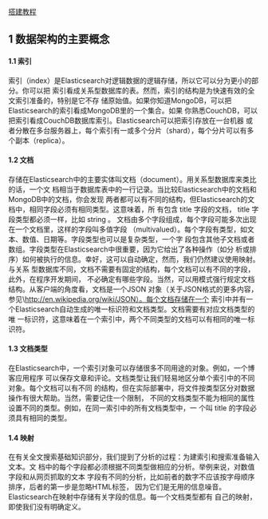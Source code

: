 

[搭建教程](https://blog.csdn.net/l1028386804/article/details/79955325)


## 1 数据架构的主要概念
#### 1.1 索引
索引（index）是Elasticsearch对逻辑数据的逻辑存储，所以它可以分为更小的部分。你可以把
索引看成关系型数据库的表。然而，索引的结构是为快速有效的全文索引准备的，特别是它不存
储原始值。如果你知道MongoDB，可以把Elasticsearch的索引看成MongoDB里的一个集合。如果
你熟悉CouchDB，可以把索引看成CouchDB数据库索引。Elasticsearch可以把索引存放在一台机器
或者分散在多台服务器上，每个索引有一或多个分片（shard），每个分片可以有多个副本（replica）。

#### 1.2 文档
存储在Elasticsearch中的主要实体叫文档（document）。用关系型数据库来类比的话，一个文
档相当于数据库表中的一行记录。当比较Elasticsearch中的文档和MongoDB中的文档，你会发现
两者都可以有不同的结构，但Elasticsearch的文档中，相同字段必须有相同类型。这意味着，所
有包含 title 字段的文档， title 字段类型都必须一样，比如 string 。
文档由多个字段组成，每个字段可能多次出现在一个文档里，这样的字段叫多值字段
（multivalued）。每个字段有类型，如文本、数值、日期等。字段类型也可以是复杂类型，一个字
段包含其他子文档或者数组。字段类型在Elasticsearch中很重要，因为它给出了各种操作（如分
析或排序）如何被执行的信息。幸好，这可以自动确定，然而，我们仍然建议使用映射。与关系
型数据库不同，文档不需要有固定的结构，每个文档可以有不同的字段，此外，在程序开发期间，
不必确定有哪些字段。当然，可以用模式强行规定文档结构。从客户端的角度看，文档是一个JSON
对象（关于JSON格式的更多内容，参见\http://en.wikipedia.org/wiki/JSON）。每个文档存储在一个
索引中并有一个Elasticsearch自动生成的唯一标识符和文档类型。文档需要有对应文档类型的唯
一标识符，这意味着在一个索引中，两个不同类型的文档可以有相同的唯一标识符。

#### 1.3 文档类型
在Elasticsearch中，一个索引对象可以存储很多不同用途的对象。例如，一个博客应用程序
可以保存文章和评论。文档类型让我们轻易地区分单个索引中的不同对象。每个文档可以有不同
的结构，但在实际部署中，将文件按类型区分对数据操作有很大帮助。当然，需要记住一个限制，
不同的文档类型不能为相同的属性设置不同的类型。例如，在同一索引中的所有文档类型中，一
个叫 title 的字段必须具有相同的类型。

#### 1.4 映射
在有关全文搜索基础知识部分，我们提到了分析的过程：为建索引和搜索准备输入文本。文
档中的每个字段都必须根据不同类型做相应的分析。举例来说，对数值字段和从网页抓取的文本
字段有不同的分析，比如前者的数字不应该按字母顺序排序，后者的第一步是忽略HTML标签，
因为它们是无用的信息噪音。Elasticsearch在映射中存储有关字段的信息。每一个文档类型都有
自己的映射，即使我们没有明确定义。
